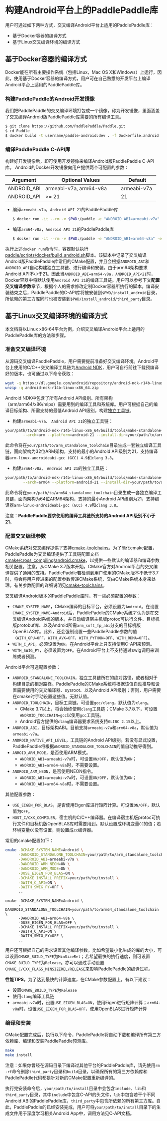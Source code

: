 # 构建Android平台上的PaddlePaddle库

用户可通过如下两种方式，交叉编译Android平台上适用的PaddlePaddle库：
- 基于Docker容器的编译方式
- 基于Linux交叉编译环境的编译方式

## 基于Docker容器的编译方式
Docker能在所有主要操作系统（包括Linux，Mac OS X和Windows）上运行，因此，使用基于Docker容器的编译方式，用户可在自己熟悉的开发平台上编译Android平台上适用的PaddlePaddle库。

### 构建PaddlePaddle的Android开发镜像
我们把PaddlePaddle的交叉编译环境打包成一个镜像，称为开发镜像，里面涵盖了交叉编译Android版PaddlePaddle库需要的所有编译工具。

```bash
$ git clone https://github.com/PaddlePaddle/Paddle.git
$ cd Paddle
$ docker build -t username/paddle-android:dev . -f Dockerfile.android
```

### 编译PaddlePaddle C-API库
构建好开发镜像后，即可使用开发镜像来编译Android版PaddlePaddle C-API库。
Android的Docker开发镜像向用户提供两个可配置的参数：

<table class="docutils">
<colgroup>
  <col width="25%" />
  <col width="50%" />
  <col width="25%" />
</colgroup>
<thead valign="bottom">
  <tr class="row-odd">
  <th class="head">Argument</th>
  <th class="head">Optional Values</th>
  <th class="head">Default</th>
</tr>
</thead>
<tbody valign="top">
  <tr class="row-even">
  <td>ANDROID_ABI</td>
  <td>armeabi-v7a, arm64-v8a</td>
  <td>armeabi-v7a</td>
</tr>
<tr class="row-odd">
  <td>ANDROID_API</td>
  <td>>= 21</td>
  <td>21</td>
</tr>
</tbody>
</table>

- 编译`armeabi-v7a`，`Android API 21`的PaddlePaddle库
  ```bash
  $ docker run -it --rm -v $PWD:/paddle -e "ANDROID_ABI=armeabi-v7a" -e "ANDROID_API=21" username/paddle-android:dev
  ```

- 编译`arm64-v8a`，`Android API 21`的PaddlePaddle库
  ```bash
  $ docker run -it --rm -v $PWD:/paddle -e "ANDROID_ABI=arm64-v8a" -e "ANDROID_API=21" username/paddle-android:dev
  ```

执行上述`docker run`命令时，容器默认执行[paddle/scripts/docker/build_android.sh](https://github.com/PaddlePaddle/Paddle/blob/develop/paddle/scripts/docker/build_android.sh)脚本。该脚本中记录了交叉编译Android版PaddlePaddle库常用的CMake配置，并且会根据`ANDROID_ABI`和`ANDROID_API`自动构建独立工具链、进行编译和安装。由于arm64架构要求Android API不小于21。因此当`ANDROID_ABI=arm64-v8a`，`ANDROID_API<21`时，Docker容器中将默认使用`Android API 21`的编译工具链。用户可以参考下文**配置交叉编译参数**章节，根据个人的需求修改定制Docker容器所执行的脚本。编译安装结束之后，PaddlePaddle的C-API库将被安装到`$PWD/install_android`目录，所依赖的第三方库同时也被安装到`$PWD/install_android/third_party`目录。

## 基于Linux交叉编译环境的编译方式
本文档将以Linux x86-64平台为例，介绍交叉编译Android平台上适用的PaddlePaddle库的方法和步骤。

### 准备交叉编译环境

从源码交叉编译PaddlePaddle，用户需要提前准备好交叉编译环境。Android平台上使用的C/C++交叉编译工具链为[Android NDK](https://developer.android.com/ndk/downloads/index.html?hl=zh-cn)，用户可自行前往下载预编译好的版本，也可通过以下命令获取：

```bash
wget -q https://dl.google.com/android/repository/android-ndk-r14b-linux-x86_64.zip
unzip -q android-ndk-r14b-linux-x86_64.zip
```

Android NDK中包含了所有Android API级别、所有架构（arm/arm64/x86/mips）需要用到的编译工具和系统库。用户可根据自己的编译目标架构、所需支持的最低Android API级别，构建[独立工具链](https://developer.android.google.cn/ndk/guides/standalone_toolchain.html?hl=zh-cn)。

- 构建`armeabi-v7a`、 `Android API 21`的独立工具链：

```bash
your/path/to/android-ndk-r14b-linux-x86_64/build/tools/make-standalone-toolchain.sh \
        --arch=arm --platform=android-21 --install-dir=your/path/to/arm_standalone_toolchain
```

此命令将在`your/path/to/arm_standalone_toolchain`目录生成一套独立编译工具链，面向架构为32位ARM架构，支持的最小的Android API级别为21，支持编译器`arm-linux-androideabi-gcc (GCC) 4.9`和`clang 3.8`。

- 构建`arm64-v8a`、 `Android API 21`的独立工具链：
```bash
your/path/to/android-ndk-r14b-linux-x86_64/build/tools/make-standalone-toolchain.sh \
        --arch=arm64 --platform=android-21 --install-dir=your/path/to/arm64_standalone_toolchain
```

此命令将在`your/path/to/arm64_standalone_toolchain`目录生成一套独立编译工具链，面向架构为64位ARM64架构，支持的最小Android API级别为21，支持编译器`arm-linux-androideabi-gcc (GCC) 4.9`和`clang 3.8`。

注意：**PaddlePaddle要求使用的编译工具链所支持的Android API级别不小于21**。

### 配置交叉编译参数

CMake系统对交叉编译提供了支持[cmake-toolchains](https://cmake.org/cmake/help/v3.0/manual/cmake-toolchains.7.html#cross-compiling)。为了简化cmake配置，PaddlePaddle为交叉编译提供了工具链配置文档[cmake/cross_compiling/android.cmake](https://github.com/PaddlePaddle/Paddle/blob/develop/cmake/cross_compiling/android.cmake)，以提供一些默认的编译器和编译参数相关配置。注意，从CMake 3.7版本开始，CMake官方对Android平台的交叉编译提供了通用的支持。PaddlePaddle若检测到用户使用的CMake版本不低于3.7时，将会将用户传进来的配置参数传递CMake系统，交由CMake系统本身来处理。有关参数配置的详细说明见[cmake-toolchains](https://cmake.org/cmake/help/v3.7/manual/cmake-toolchains.7.html#cross-compiling)。

交叉编译Android版本的PaddlePaddle库时，有一些必须配置的参数：
- `CMAKE_SYSTEM_NAME`，CMake编译的目标平台，必须设置为`Android`。在设置`CMAKE_SYSTEM_NAME=Android`后，PaddlePaddle的CMake系统才认为是在交叉编译Android系统的版本，并自动编译宿主机版protoc可执行文件、目标机版protobuf库、以及Android所需`arm_soft_fp_abi`分支的目标机版OpenBLAS库。此外，还会强制设置一些PaddlePaddle参数的值（`WITH_GPU=OFF`、`WITH_AVX=OFF`、`WITH_PYTHON=OFF`、`WITH_RDMA=OFF`）。
- `WITH_C_API`，必须设置为`ON`。在Android平台上只支持使用C-API来预测。
- `WITH_SWIG_PY`，必须设置为`OFF`。在Android平台上不支持通过swig调用来训练或者预测。

Android平台可选配置参数：

- `ANDROID_STANDALONE_TOOLCHAIN`，独立工具链所在的绝对路径，或者相对于构建目录的相对路径。PaddlePaddle的CMake系统将根据该值自动推导和设置需要使用的交叉编译器、sysroot、以及Android API级别；否则，用户需要在cmake时手动设置这些值。无默认值。
- `ANDROID_TOOLCHAIN`，目标工具链。可设置`gcc/clang`，默认值为`clang`。
	- CMake 3.7以上，将会始终使用`clang`工具链；CMake 3.7以下，可设置`ANDROID_TOOLCHAIN=gcc`以使用`gcc`工具链。
	- Android官方提供的`clang`编译器要求系统支持`GLIBC 2.15`以上。
- `ANDROID_ABI`，目标架构ABI。目前支持`armeabi-v7a`和`arm64-v8a`，默认值为`armeabi-v7a`。
- `ANDROID_NATIVE_API_LEVEL`，工具链的Android API级别。若没有显式设置，PaddlePaddle将根据`ANDROID_STANDALONE_TOOLCHAIN`的值自动推导得到。
- `ANROID_ARM_MODE`，是否使用ARM模式。
	- `ANDROID_ABI=armeabi-v7a`时，可设置`ON/OFF`，默认值为`ON`；
	- `ANDROID_ABI=arm64-v8a`时，不需要设置。
- `ANDROID_ARM_NEON`，是否使用NEON指令。
	- `ANDROID_ABI=armeabi-v7a`时，可设置`ON/OFF`，默认值为`ON`；
	- `ANDROID_ABI=arm64-v8a`时，不需要设置。

其他配置参数：

- `USE_EIGEN_FOR_BLAS`，是否使用Eigen库进行矩阵计算。可设置`ON/OFF`，默认值为`OFF`。
- `HOST_C/CXX_COMPILER`，宿主机的C/C++编译器。在编译宿主机版protoc可执行文件和目标机版OpenBLAS库时需要用到。默认设置成环境变量`CC`的值；若环境变量`CC`没有设置，则设置成`cc`编译器。

常用的cmake配置如下：

```bash
cmake -DCMAKE_SYSTEM_NAME=Android \
      -DANDROID_STANDALONE_TOOLCHAIN=your/path/to/arm_standalone_toolchain \
      -DANDROID_ABI=armeabi-v7a \
      -DANDROID_ARM_NEON=ON \
      -DANDROID_ARM_MODE=ON \
      -DUSE_EIGEN_FOR_BLAS=ON \
      -DCMAKE_INSTALL_PREFIX=your/path/to/install \
      -DWITH_C_API=ON \
      -DWITH_SWIG_PY=OFF \
      ..
```

```
cmake -DCMAKE_SYSTEM_NAME=Android \
      -DANDROID_STANDALONE_TOOLCHAIN=your/path/to/arm64_standalone_toolchain \
      -DANDROID_ABI=arm64-v8a \
      -DUSE_EIGEN_FOR_BLAS=OFF \
      -DCMAKE_INSTALL_PREFIX=your/path/to/install \
      -DWITH_C_API=ON \
      -DWITH_SWIG_PY=OFF \
      ..
```

用户还可根据自己的需求设置其他编译参数。比如希望最小化生成的库的大小，可以设置`CMAKE_BUILD_TYPE`为`MinSizeRel`；若希望最快的执行速度，则可设置`CMAKE_BUILD_TYPE`为`Release`。亦可以通过手动设置`CMAKE_C/CXX_FLAGS_MINSIZEREL/RELEASE`来影响PaddlePaddle的编译过程。

**性能TIPS**，为了达到最快的计算速度，在CMake参数配置上，有以下建议：
- 设置`CMAKE_BUILD_TYPE`为`Release`
- 使用`clang`编译工具链
- `armeabi-v7a`时，设置`USE_EIGEN_BLAS=ON`，使用Eigen进行矩阵计算；`arm64-v8a`时，设置`USE_EIGEN_FOR_BLAS=OFF`，使用OpenBLAS进行矩阵计算

### 编译和安装

CMake配置完成后，执行以下命令，PaddlePaddle将自动下载和编译所有第三方依赖库、编译和安装PaddlePaddle预测库。

```bash
make
make install
```

注意：如果你曾经在源码目录下编译过其他平台的PaddlePaddle库，请先使用`rm -rf`命令删除`third_party`目录和`build`目录，以确保所有的第三方依赖库和PaddlePaddle代码都是针对新的CMake配置重新编译的。

执行完安装命令后，`your/path/to/install`目录中会包含`include`、`lib`和`third_party`目录，其中`include`中包含C-API的头文件，`lib`中包含若干个不同Android ABI的PaddlePaddle库，`third_party`中包含所依赖的所有第三方库。自此，PaddlePaddle的已经安装完成，用户可将`your/path/to/install`目录下的生成文件用于深度学习相关Android App中，调用方法见C-API文档。
